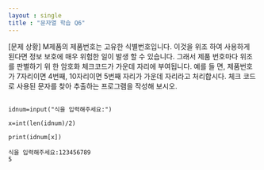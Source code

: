 ```yaml
---
layout : single
title : "문자열 학습 Q6"
---
```


[문제 상황]
M제품의 제품번호는 고유한 식별번호입니다. 이것을 위조
하여 사용하게 된다면 정보 보호에 매우 위험한 일이 발생
할 수 있습니다. 그래서 제품 번호마다 위조를 판별하기 위
한 암호화 체크코드가 가운데 자리에 부여됩니다. 예를 들
면, 제품번호가 7자리이면 4번째, 10자리이면 5번째 자리가
가운데 자리라고 처리합시다. 체크 코드로 사용된 문자를
찾아 추출하는 프로그램을 작성해 보시오.

~~~

idnum=input("식을 입력해주세요:")

x=int(len(idnum)/2)

print(idnum[x])

식을 입력해주세요:123456789
5


~~~
